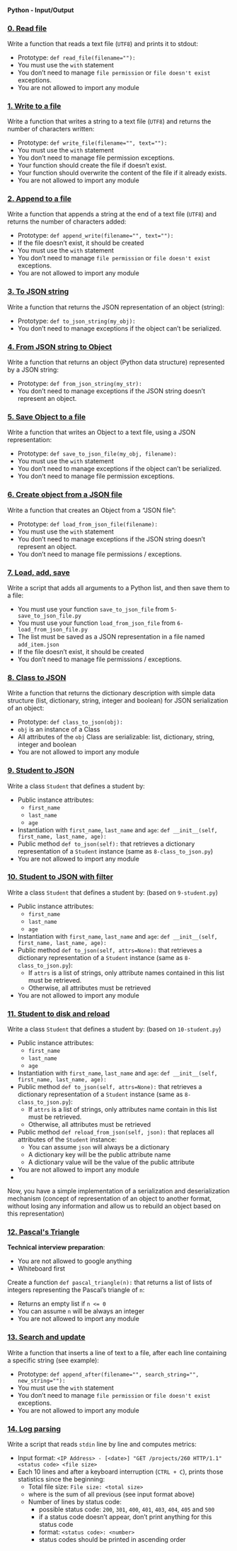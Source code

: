 ####  <strong>Python - Input/Output</strong>


### [0. Read file](0-read_file.py)

Write a function that reads a text file (`UTF8`) and prints it to stdout:

- Prototype: `def read_file(filename=""):`
- You must use the `with` statement
- You don’t need to manage `file permission` or `file doesn't exist` exceptions.
- You are not allowed to import any module

### [1. Write to a file](1-write_file.py)

Write a function that writes a string to a text file (`UTF8`) and returns the number of characters written:

- Prototype: `def write_file(filename="", text=""):`
- You must use the `with` statement
- You don’t need to manage file permission exceptions.
- Your function should create the file if doesn’t exist.
- Your function should overwrite the content of the file if it already exists.
- You are not allowed to import any module

### [2. Append to a file](2-append_write.py)

Write a function that appends a string at the end of a text file (`UTF8`) and returns the number of characters added:

- Prototype: `def append_write(filename="", text=""):`
- If the file doesn’t exist, it should be created
- You must use the `with` statement
- You don’t need to manage `file permission` or `file doesn't exist` exceptions.
- You are not allowed to import any module

### [3. To JSON string](3-to_json_string.py)

Write a function that returns the JSON representation of an object (string):

- Prototype: `def to_json_string(my_obj):`
- You don’t need to manage exceptions if the object can’t be serialized.

### [4. From JSON string to Object](4-from_json_string.py)

Write a function that returns an object (Python data structure) represented by a JSON string:

- Prototype: `def from_json_string(my_str):`
- You don’t need to manage exceptions if the JSON string doesn’t represent an object.

### [5. Save Object to a file](5-save_to_json_file.py)

Write a function that writes an Object to a text file, using a JSON representation:

- Prototype: `def save_to_json_file(my_obj, filename):`
- You must use the `with` statement
- You don’t need to manage exceptions if the object can’t be serialized.
- You don’t need to manage file permission exceptions.

### [6. Create object from a JSON file](6-load_from_json_file.py)

Write a function that creates an Object from a “JSON file”:

- Prototype: `def load_from_json_file(filename):`
- You must use the `with` statement
- You don’t need to manage exceptions if the JSON string doesn’t represent an object.
- You don’t need to manage file permissions / exceptions.

### [7. Load, add, save](7-add_item.py)

Write a script that adds all arguments to a Python list, and then save them to a file:

- You must use your function `save_to_json_file` from `5-save_to_json_file.py`
- You must use your function `load_from_json_file` from `6-load_from_json_file.py`
- The list must be saved as a JSON representation in a file named `add_item.json`
- If the file doesn’t exist, it should be created
- You don’t need to manage file permissions / exceptions.

### [8. Class to JSON](8-class_to_json.py)

Write a function that returns the dictionary description with simple data structure (list, dictionary, string, integer and boolean) for JSON serialization of an object:

- Prototype: `def class_to_json(obj):`
- `obj` is an instance of a Class
- All attributes of the `obj` Class are serializable: list, dictionary, string, integer and boolean
- You are not allowed to import any module

### [9. Student to JSON](9-student.py)

Write a class `Student` that defines a student by:

- Public instance attributes:
    - `first_name`
    - `last_name`
    - `age`
- Instantiation with `first_name`, `last_name` and `age`: `def __init__(self, first_name, last_name, age):`
- Public method `def to_json(self):` that retrieves a dictionary representation of a `Student` instance (same as `8-class_to_json.py`)
- You are not allowed to import any module

### [10. Student to JSON with filter](10-student.py)

Write a class `Student` that defines a student by: (based on `9-student.py`)

- Public instance attributes:
    - `first_name`
    - `last_name`
    - `age`
- Instantiation with `first_name`, `last_name` and `age`: `def __init__(self, first_name, last_name, age):`
- Public method `def to_json(self, attrs=None):` that retrieves a dictionary representation of a `Student` instance (same as `8-class_to_json.py`):
    - If `attrs` is a list of strings, only attribute names contained in this list must be retrieved.
    - Otherwise, all attributes must be retrieved
- You are not allowed to import any module

### [11. Student to disk and reload](11-student.py)

Write a class `Student` that defines a student by: (based on `10-student.py`)

- Public instance attributes:
    - `first_name`
    - `last_name`
    - `age`
- Instantiation with `first_name`, `last_name` and `age`: `def __init__(self, first_name, last_name, age):`
- Public method `def to_json(self, attrs=None):` that retrieves a dictionary representation of a `Student` instance (same as `8-class_to_json.py`):
    - If `attrs` is a list of strings, only attributes name contain in this list must be retrieved.
    - Otherwise, all attributes must be retrieved
- Public method `def reload_from_json(self, json):` that replaces all attributes of the `Student` instance:
    - You can assume `json` will always be a dictionary
    - A dictionary key will be the public attribute name
    - A dictionary value will be the value of the public attribute
- You are not allowed to import any module
- 
Now, you have a simple implementation of a serialization and deserialization mechanism (concept of representation of an object to another format, without losing any information and allow us to rebuild an object based on this representation)

### [12. Pascal's Triangle](12-pascal_triangle.py)

<strong>Technical interview preparation</strong>:

- You are not allowed to google anything
- Whiteboard first

Create a function `def pascal_triangle(n):` that returns a list of lists of integers representing the Pascal’s triangle of `n`:

- Returns an empty list if `n <= 0`
- You can assume `n` will be always an integer
- You are not allowed to import any module

### [13. Search and update](100-append_after.py)

Write a function that inserts a line of text to a file, after each line containing a specific string (see example):

- Prototype: `def append_after(filename="", search_string="", new_string=""):`
- You must use the `with` statement
- You don’t need to manage `file permission` or `file doesn't exist` exceptions.
- You are not allowed to import any module

### [14. Log parsing](101-stats.py)

Write a script that reads `stdin` line by line and computes metrics:

- Input format: `<IP Address> - [<date>] "GET /projects/260 HTTP/1.1" <status code> <file size>`
- Each 10 lines and after a keyboard interruption (`CTRL + C`), prints those statistics since the beginning:
    - Total file size: `File size: <total size>`
    - where is the sum of all previous (see input format above)
    - Number of lines by status code:
        - possible status code: `200`, `301`, `400`, `401`, `403`, `404`, `405` and `500`
        - if a status code doesn’t appear, don’t print anything for this status code
        - format: `<status code>: <number>`
        - status codes should be printed in ascending order
